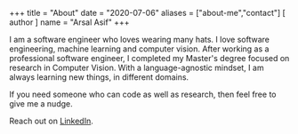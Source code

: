 +++
title = "About"
date = "2020-07-06"
aliases = ["about-me","contact"]
[ author ]
  name = "Arsal Asif"
+++

I am a software engineer who loves wearing many hats. I love software engineering, machine learning and computer vision. After working as a professional software engineer, I completed my Master's degree focused on research in Computer Vision. With a language-agnostic mindset, I am always learning new things, in different domains.

If you need someone who can code as well as research, then feel free to give me a nudge.

Reach out on [LinkedIn](https://www.linkedin.com/in/arsalasif/).
